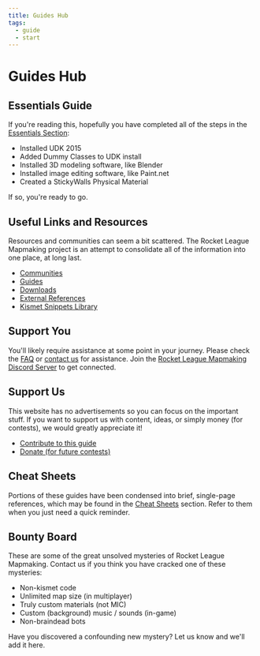 ```yaml
---
title: Guides Hub
tags:
  - guide
  - start
---
```

# Guides Hub

## Essentials Guide

If you're reading this, hopefully you have completed all of the steps in the [Essentials Section](../essential/index.md):

* Installed UDK 2015
* Added Dummy Classes to UDK install
* Installed 3D modeling software, like Blender
* Installed image editing software, like Paint.net
* Created a StickyWalls Physical Material

If so, you're ready to go.

## Useful Links and Resources

Resources and communities can seem a bit scattered. The Rocket League Mapmaking project is an attempt to consolidate all of the information into one place, at long last.

* [Communities](../resources/modding_network.md)
* [Guides](../resources/guides.md)
* [Downloads](../resources/downloads.md)
* [External References](../resources/references.md)
* [Kismet Snippets Library](https://github.com/RocketLeagueMapmaking/Kismet)

## Support You

You'll likely require assistance at some point in your journey. Please check the [FAQ](../faq.md) or [contact us](../more/contact.md) for assistance. Join the [Rocket League Mapmaking Discord Server](https://discord.gg/PWu3ZWa) to get connected.

## Support Us

This website has no advertisements so you can focus on the important stuff. If you want to support us with content, ideas, or simply money (for contests), we would greatly appreciate it!

* [Contribute to this guide](../more/contribute.md#this-guide)
* [Donate (for future contests)](../more/contribute.md#financial-contribution)

## Cheat Sheets

Portions of these guides have been condensed into brief, single-page references, which may be found in the [Cheat Sheets](../cheatsheet.md) section. Refer to them when you just need a quick reminder.

## Bounty Board

These are some of the great unsolved mysteries of Rocket League Mapmaking. Contact us if you think you have cracked one of these mysteries:

* Non-kismet code
* Unlimited map size (in multiplayer)
* Truly custom materials (not MIC)
* Custom (background) music / sounds (in-game)
* Non-braindead bots

Have you discovered a confounding new mystery? Let us know and we'll add it here.
